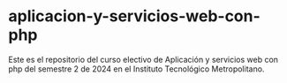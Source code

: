 # aplicacion-y-servicios-web-con-php
Este es el repositorio del curso electivo de Aplicación y servicios web con php del semestre 2 de 2024 en el Instituto Tecnológico Metropolitano.
